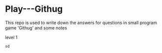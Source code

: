 # Play---Githug
This repo is used to write down the answers for questions in small program game 'Githug' and some notes

level 1 

```
sd
```
